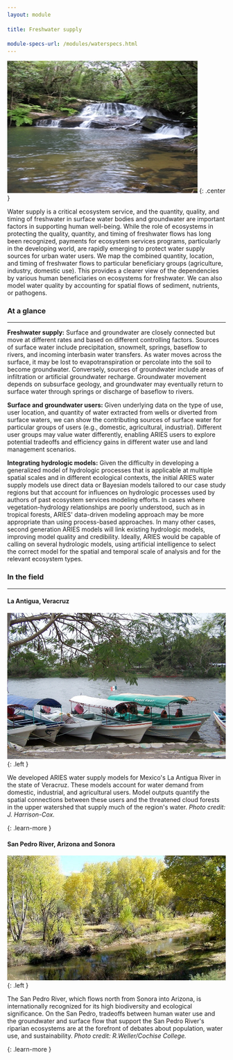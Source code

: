 ```yaml
---
layout: module

title: Freshwater supply

module-specs-url: /modules/waterspecs.html
---
```

<div id="module-intro" markdown="1">

![](/images/mg_stream.jpg)
{: .center }

Water supply is a critical ecosystem service, and the quantity,
quality, and timing of freshwater in surface water bodies and
groundwater are important factors in supporting human well-being.
While the role of ecosystems in protecting the quality, quantity, and
timing of freshwater flows has long been recognized, payments for
ecosystem services programs, particularly in the developing world, are
rapidly emerging to protect water supply sources for urban water
users.  We map the combined quantity, location, and timing of
freshwater flows to particular beneficiary groups (agriculture,
industry, domestic use).  This provides a clearer view of the
dependencies by various human beneficiaries on ecosystems for
freshwater.  We can also model water quality by accounting for spatial
flows of sediment, nutrients, or pathogens.

</div>

<div id="module-at-a-glance" markdown="1">

### At a glance
----------------

**Freshwater supply:** Surface and groundwater are closely connected
but move at different rates and based on different controlling
factors.  Sources of surface water include precipitation, snowmelt,
springs, baseflow to rivers, and incoming interbasin water
transfers. As water moves across the surface, it may be lost to
evapotranspiration or percolate into the soil to become groundwater.
Conversely, sources of groundwater include areas of infiltration or
artificial groundwater recharge.  Groundwater movement depends on
subsurface geology, and groundwater may eventually return to surface
water through springs or discharge of baseflow to rivers.

**Surface and groundwater users:** Given underlying data on the type
of use, user location, and quantity of water extracted from wells or
diverted from surface waters, we can show the contributing sources of
surface water for particular groups of users (e.g., domestic,
agricultural, industrial).  Different user groups may value water
differently, enabling ARIES users to explore potential tradeoffs and
efficiency gains in different water use and land management scenarios.

**Integrating hydrologic models:** Given the difficulty in developing
a generalized model of hydrologic processes that is applicable at
multiple spatial scales and in different ecological contexts, the
initial ARIES water supply models use direct data or Bayesian models
tailored to our case study regions but that account for influences on
hydrologic processes used by authors of past ecosystem services
modeling efforts.  In cases where vegetation-hydrology relationships
are poorly understood, such as in tropical forests, ARIES' data-driven
modeling approach may be more appropriate than using process-based
approaches.  In many other cases, second generation ARIES models will
link existing hydrologic models, improving model quality and
credibility. Ideally, ARIES would be capable of calling on several
hydrologic models, using artificial intelligence to select the correct
model for the spatial and temporal scale of analysis and for the
relevant ecosystem types.

</div>

<div id="module-in-the-field" markdown="1">

### In the field
-----------------

#### La Antigua, Veracruz

![La Antigua Photo by Jen Harrison-Cox](/images/veracruz-la%20Antigua%20075.jpg)
{: .left }

We developed ARIES water supply models for Mexico's La Antigua River
in the state of Veracruz.  These models account for water demand from
domestic, industrial, and agricultural users.  Model outputs quantify
the spatial connections between these users and the threatened cloud
forests in the upper watershed that supply much of the region's
water. *Photo credit: J. Harrison-Cox.*

[ ](/case_studies/veracruz.html)
{: .learn-more }

#### San Pedro River, Arizona and Sonora

![](/images/6cgsan-pedro-leaves26a.jpg)
{: .left }

The San Pedro River, which flows north from Sonora into Arizona, is
internationally recognized for its high biodiversity and ecological
significance.  On the San Pedro, tradeoffs between human water use and
the groundwater and surface flow that support the San Pedro River's
riparian ecosystems are at the forefront of debates about population,
water use, and sustainability. *Photo credit: R.Weller/Cochise
College.*

[ ](/case_studies/sanpedro.html)
{: .learn-more }

</div>

